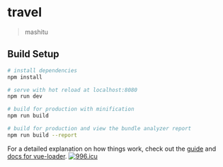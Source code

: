 # travel

> mashitu

## Build Setup

``` bash
# install dependencies
npm install

# serve with hot reload at localhost:8080
npm run dev

# build for production with minification
npm run build

# build for production and view the bundle analyzer report
npm run build --report
```

For a detailed explanation on how things work, check out the [guide](http://vuejs-templates.github.io/webpack/) and [docs for vue-loader](http://vuejs.github.io/vue-loader).
<a href="https://996.icu"><img src="https://img.shields.io/badge/link-996.icu-red.svg" alt="996.icu" /></a>
